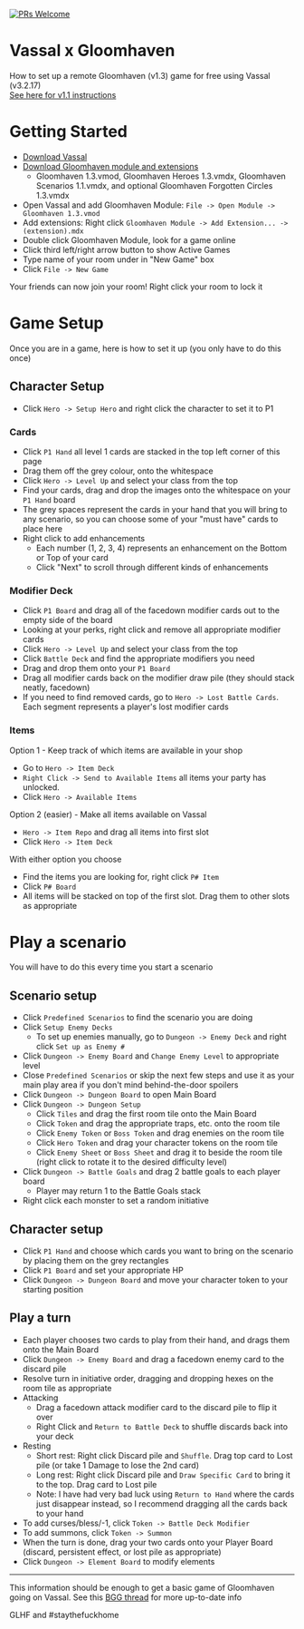 [![PRs Welcome](https://img.shields.io/badge/PRs-welcome-brightgreen.svg?style=flat-square)](http://makeapullrequest.com)

# Vassal x Gloomhaven
How to set up a remote Gloomhaven (v1.3) game for free using Vassal (v3.2.17)  
[See here for v1.1 instructions](https://github.com/cannawen/vassal-gloomhaven-instructions/tree/v1.1)

# Getting Started
- [Download Vassal](https://www.vassalengine.org/index.php )  
- [Download Gloomhaven module and extensions](http://www.vassalengine.org/wiki/Module:Gloomhaven)  
  - Gloomhaven 1.3.vmod, Gloomhaven Heroes 1.3.vmdx, Gloomhaven Scenarios 1.1.vmdx, and optional Gloomhaven Forgotten Circles 1.3.vmdx
- Open Vassal and add Gloomhaven Module: `File -> Open Module -> Gloomhaven 1.3.vmod`  
- Add extensions: Right click `Gloomhaven Module -> Add Extension... -> (extension).mdx`  
- Double click Gloomhaven Module, look for a game online
- Click third left/right arrow button to show Active Games
- Type name of your room under in "New Game" box
- Click `File -> New Game`  

Your friends can now join your room! Right click your room to lock it

# Game Setup
Once you are in a game, here is how to set it up (you only have to do this once)

## Character Setup
- Click `Hero -> Setup Hero` and right click the character to set it to P1
### Cards
- Click `P1 Hand` all level 1 cards are stacked in the top left corner of this page
- Drag them off the grey colour, onto the whitespace
- Click `Hero -> Level Up` and select your class from the top
- Find your cards, drag and drop the images onto the whitespace on your `P1 Hand` board
- The grey spaces represent the cards in your hand that you will bring to any scenario, so you can choose some of your "must have" cards to place here
- Right click to add enhancements
  - Each number (1, 2, 3, 4) represents an enhancement on the Bottom or Top of your card
  - Click "Next" to scroll through different kinds of enhancements
### Modifier Deck
- Click `P1 Board` and drag all of the facedown modifier cards out to the empty side of the board
- Looking at your perks, right click and remove all appropriate modifier cards
- Click `Hero -> Level Up` and select your class from the top
- Click `Battle Deck` and find the appropriate modifiers you need
- Drag and drop them onto your `P1 Board`
- Drag all modifier cards back on the modifier draw pile (they should stack neatly, facedown)
- If you need to find removed cards, go to `Hero -> Lost Battle Cards`. Each segment represents a player's lost modifier cards
### Items
Option 1 - Keep track of which items are available in your shop  
- Go to `Hero -> Item Deck`
- `Right Click -> Send to Available Items` all items your party has unlocked. 
- Click `Hero -> Available Items`  

Option 2 (easier) - Make all items available on Vassal
- `Hero -> Item Repo` and drag all items into first slot
- Click `Hero -> Item Deck`

With either option you choose
- Find the items you are looking for, right click `P# Item`
- Click `P# Board`
- All items will be stacked on top of the first slot. Drag them to other slots as appropriate

# Play a scenario
You will have to do this every time you start a scenario
## Scenario setup
- Click `Predefined Scenarios` to find the scenario you are doing
- Click `Setup Enemy Decks`
  - To set up enemies manually, go to `Dungeon -> Enemy Deck` and right click `Set up as Enemy #`
- Click `Dungeon -> Enemy Board` and `Change Enemy Level` to appropriate level
- Close `Predefined Scenarios` or skip the next few steps and use it as your main play area if you don't mind behind-the-door spoilers
- Click `Dungeon -> Dungeon Board` to open Main Board
- Click `Dungeon -> Dungeon Setup`
  - Click `Tiles` and drag the first room tile onto the Main Board
  - Click `Token` and drag the appropriate traps, etc. onto the room tile
  - Click `Enemy Token` or `Boss Token` and drag enemies on the room tile
  - Click `Hero Token` and drag your character tokens on the room tile
  - Click `Enemy Sheet` or `Boss Sheet` and drag it to beside the room tile (right click to rotate it to the desired difficulty level)
- Click `Dungeon -> Battle Goals` and drag 2 battle goals to each player board
  - Player may return 1 to the Battle Goals stack
- Right click each monster to set a random initiative
## Character setup
- Click `P1 Hand` and choose which cards you want to bring on the scenario by placing them on the grey rectangles
- Click `P1 Board` and set your appropriate HP
- Click `Dungeon -> Dungeon Board` and move your character token to your starting position
## Play a turn
- Each player chooses two cards to play from their hand, and drags them onto the Main Board
- Click `Dungeon -> Enemy Board` and drag a facedown enemy card to the discard pile
- Resolve turn in initiative order, dragging and dropping hexes on the room tile as appropriate
- Attacking
  - Drag a facedown attack modifier card to the discard pile to flip it over
  - Right Click and `Return to Battle Deck` to shuffle discards back into your deck
- Resting
  - Short rest: Right click Discard pile and `Shuffle`. Drag top card to Lost pile (or take 1 Damage to lose the 2nd card)
  - Long rest: Right click Discard pile and `Draw Specific Card` to bring it to the top. Drag card to Lost pile
  - Note: I have had very bad luck using `Return to Hand` where the cards just disappear instead, so I recommend dragging all the cards back to your hand
- To add curses/bless/-1, click `Token -> Battle Deck Modifier`
- To add summons, click `Token -> Summon`
- When the turn is done, drag your two cards onto your Player Board (discard, persistent effect, or lost pile as appropriate)
- Click `Dungeon -> Element Board` to modify elements

---

This information should be enough to get a basic game of Gloomhaven going on Vassal. See this [BGG thread](https://boardgamegeek.com/thread/2379085/gloomhaven-vassal-module/page/1) for more up-to-date info

GLHF and #staythefuckhome
